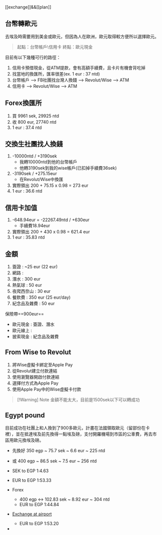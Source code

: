 [[exchange]]&&[[plan]]
## 台幣轉歐元

去埃及時需要用到美金或歐元，但因為人在歐洲，歐元取得較方便所以選擇歐元。

> 起點：台幣帳戶\信用卡
> 終點：歐元現金

目前有以下幾種可行的路徑：

1. 信用卡預借現金，從ATM提款，會有高額手續費，且卡片有機會背吃掉
2. 找當地的換匯所，匯率很差(ex. 1 eur : 37 ntd)
3. 台幣帳戶 --> FB社團找台灣人換錢 --> Revolut/Wise --> ATM
4. 信用卡 --> Revolut/Wise --> ATM

## Forex換匯所

1. 買 9961 sek, 29925 ntd
2. 收 800 eur, 27740 ntd
3. 1 eur : 37.4 ntd

## 交換生社團找人換錢

1. -10000ntd / +3190sek
	- 我轉10000ntd到他的台幣帳戶
	- 他轉3190sek到我的wise帳戶(已扣掉手續費36sek)
2. -3190sek / +275.15eur
	- 在Revolut/Wise中換匯
3. 實際領出 200 + 75.15 x 0.98 = 273 eur
4. 1 eur : 36.6 ntd

## 信用卡加值

1. -648.94eur = -22267.49ntd / +630eur
	- 手續費18.94eur
2. 實際領出 200 + 430 x 0.98 = 621.4 eur
3. 1 eur : 35.83 ntd

## 金額

1. 簽證 : ~25 eur (22 eur)
2. 網路 : 
3. 潛水 : 300 eur
4. 熱氣球 : 50 eur
5. 夜爬西奈山 : 30 eur
6. 餐飲費 : 350 eur (25 eur/day)
7. 紀念品及雜費 : 50 eur

保險帶==900eur==
 - 歐元現金 : 簽證、潛水
- 歐元線上 : 
- 披索現金 : 紀念品及雜費

## From Wise to Revolut

1. 將Wise虛擬卡綁定至Apple Pay
2. 從Revolut建立付款連結
3. 使用瀏覽器開啟付款連結
4. 選擇付方式為Apple Pay
5. 使用Apple Pay中的Wise虛擬卡付款

> [!Warning] Note
金額不能太大，目前是1500sek以下可以轉成功

## Egypt pound

目前成功在社團上和人換到了900多歐元，計畫在法國領取歐元（留部份在卡裡），並在抵達埃及前先換得一點埃及磅，支付開羅機場到市區的公車費，再去市區用歐元換埃及磅。

- 先換好 350 egp ~ 75.7 sek ~ 6.6 eur ~ 225 ntd
- 或 400 egp ~ 86.5 sek ~ 7.5 eur ~ 256 ntd

- SEK to EGP 1:4.63
- EUR to EGP 1:53.33

- Forex
	- 400 egp <-> 102.83 sek ~ 8.92 eur ~ 304 ntd
	- EUR to EGP 1:44.84
- [Exchange at airport](https://www.cairo-int-airport.com/int/exchange.php)
	- EUR to EGP 1:53.20
- 